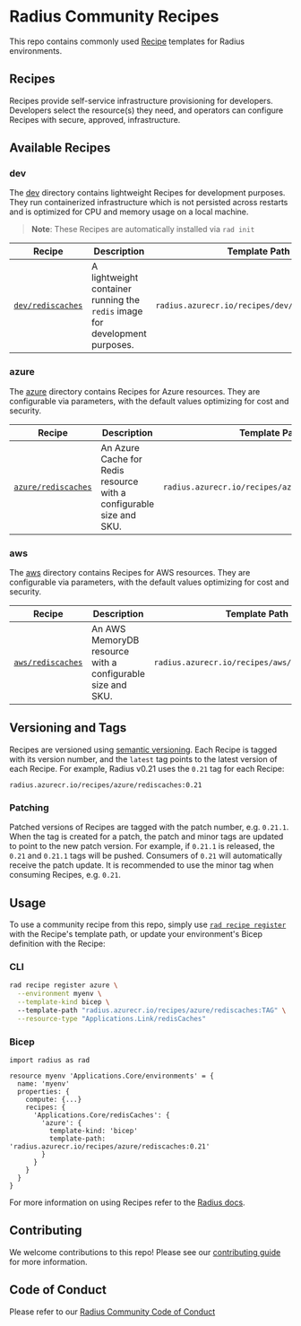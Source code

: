 # Radius Community Recipes

This repo contains commonly used [Recipe](https://docs.radapp.dev/recipes) templates for Radius environments.

## Recipes

Recipes provide self-service infrastructure provisioning for developers. Developers select the resource(s) they need, and operators can configure Recipes with secure, approved, infrastructure.

## Available Recipes

### dev

The [dev](/dev) directory contains lightweight Recipes for development purposes. They run containerized infrastructure which is not persisted across restarts and is optimized for CPU and memory usage on a local machine.

> **Note**: These Recipes are automatically installed via `rad init`

| Recipe | Description | Template Path |
|--------|-------------|---------------|
| [`dev/rediscaches`](/dev/rediscaches.bicep) | A lightweight container running the `redis` image for development purposes. | `radius.azurecr.io/recipes/dev/rediscaches:TAG` |

### azure

The [azure](/azure) directory contains Recipes for Azure resources. They are configurable via parameters, with the default values optimizing for cost and security.

| Recipe | Description | Template Path |
|--------|-------------|---------------|
| [`azure/rediscaches`](/azure/rediscaches.bicep) | An Azure Cache for Redis resource with a configurable size and SKU. | `radius.azurecr.io/recipes/azure/rediscaches:TAG` |

### aws

The [aws](/aws) directory contains Recipes for AWS resources. They are configurable via parameters, with the default values optimizing for cost and security.

| Recipe | Description | Template Path |
|--------|-------------|---------------|
| [`aws/rediscaches`](/aws/rediscaches.bicep) | An AWS MemoryDB resource with a configurable size and SKU. | `radius.azurecr.io/recipes/aws/rediscaches:TAG` |

## Versioning and Tags

Recipes are versioned using [semantic versioning](https://semver.org/). Each Recipe is tagged with its version number, and the `latest` tag points to the latest version of each Recipe. For example, Radius v0.21 uses the `0.21` tag for each Recipe:

```
radius.azurecr.io/recipes/azure/rediscaches:0.21
```

### Patching

Patched versions of Recipes are tagged with the patch number, e.g. `0.21.1`. When the tag is created for a patch, the patch and minor tags are updated to point to the new patch version. For example, if `0.21.1` is released, the `0.21` and `0.21.1` tags will be pushed. Consumers of `0.21` will automatically receive the patch update. It is recommended to use the minor tag when consuming Recipes, e.g. `0.21`.

## Usage

To use a community recipe from this repo, simply use [`rad recipe register`](https://docs.radapp.dev/reference/cli/rad_recipe_register) with the Recipe's template path, or update your environment's Bicep definition with the Recipe:

### CLI

```bash
rad recipe register azure \
  --environment myenv \
  --template-kind bicep \ 
  --template-path "radius.azurecr.io/recipes/azure/rediscaches:TAG" \
  --resource-type "Applications.Link/redisCaches"
```

### Bicep

```bicep
import radius as rad

resource myenv 'Applications.Core/environments' = {
  name: 'myenv'
  properties: {
    compute: {...}
    recipes: {
      'Applications.Core/redisCaches': {
        'azure': {
          template-kind: 'bicep'
          template-path: 'radius.azurecr.io/recipes/azure/rediscaches:0.21'
        }
      }
    }
  }
}
```

For more information on using Recipes refer to the [Radius docs](https://docs.radapp.dev/author-apps/recipes).

## Contributing

We welcome contributions to this repo! Please see our [contributing guide](/CONTRIBUTING.md) for more information.

## Code of Conduct

Please refer to our [Radius Community Code of Conduct](https://github.com/project-radius/radius/blob/main/CODE_OF_CONDUCT.md)
